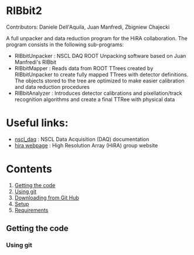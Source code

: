 RIBbit2
===

Contributors: Daniele Dell'Aquila, Juan Manfredi, Zbigniew Chajecki

A full unpacker and data reduction program for the HiRA collaboration. The program consists in the following sub-programs:
 * RIBbitUnpacker : NSCL DAQ ROOT Unpacking software based on Juan Manfredi's RIBbit
 * RIBbitMapper : Reads data from ROOT TTrees created by RIBbitUnpacker to create fully mapped TTrees with detector definitions. The objects stored to the tree are optimized to make easier calibration and data reduction procedures
 * RIBbitAnalyzer : Introduces detector calibrations and pixellation/track recognition algorithms and create a final TTRee with physical data

# Useful links:
  * [nscl_daq](http://docs.nscl.msu.edu/daq/) : NSCL Data Acquisition (DAQ) documentation
  * [hira webpage](https://groups.nscl.msu.edu/hira/) : High Resolution Array (HiRA) group website
  
# Contents
1. [Getting the code](#getting-the-code)
  1. [Using git](#using-git)
  2. [Downloading from Git Hub](#downloading-from-git-hub)
2. [Setup](#setup)
  1. [Requirements](#requirements)

## Getting the code
### Using git

